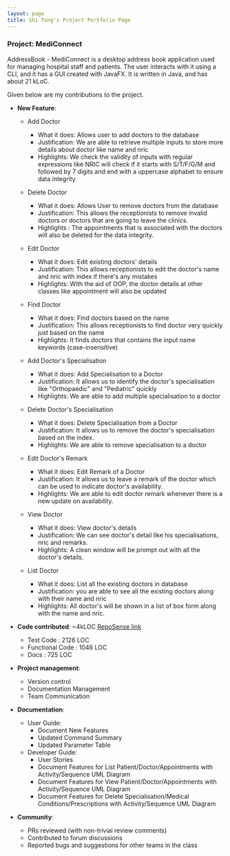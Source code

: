 ```yaml
---
layout: page
title: Shi Tong's Project Portfolio Page
---
```


### Project: MediConnect

AddressBook - MediConnect is a desktop address book application used for managing hospital staff and patients. The user interacts with it using a CLI, and it has a GUI created with JavaFX. It is written in Java, and has about 21 kLoC.

Given below are my contributions to the project.


* **New Feature**: 
  * Add Doctor 
    * What it does: Allows user to add doctors to the database
    * Justification: We are able to retrieve multiple inputs to store more details about doctor like name and nric  
    * Highlights: We check the validity of inputs with regular expressions like NRIC will check if it starts with S/T/F/G/M and followed by 7 digits and end with a uppercase alphabet to ensure data integrity

  * Delete Doctor
    * What it does: Allows User to remove doctors from the database
    * Justification: This allows the receptionists to remove invalid doctors or doctors that are going to leave the clinics.
    * Highlights : The appointments that is associated with the doctors will also be deleted for the data integrity.

  * Edit Doctor
    * What it does: Edit existing doctors' details
    * Justification: This allows receptionists to edit the doctor's name and nric with index if there's any mistakes 
    * Highlights: With the aid of OOP, the doctor details at other classes like appointment will also be updated

  * Find Doctor
    * What it does: Find doctors based on the name
    * Justification: This allows receptionists to find doctor very quickly just based on the name
    * Highlights: It finds doctors that contains the input name keywords (case-insensitive)

  * Add Doctor's Specialisation
    * What it does: Add Specialisation to a Doctor
    * Justification: It allows us to identify the doctor's specialisation like "Orthopaedic" and "Pediatric" quickly  
    * Highlights: We are able to add multiple specialisation to a doctor 

  * Delete Doctor's Specialisation
    * What it does: Delete Specialisation from a Doctor
    * Justification: It allows us to remove the doctor's specialisation based on the index.
    * Highlights: We are able to remove specialisation to a doctor 

  * Edit Doctor's Remark
    * What it does: Edit Remark of a Doctor
    * Justification: It allows us to leave a remark of the doctor which can be used to indicate doctor's availability.
    * Highlights: We are able to edit doctor remark whenever there is a new update on availability.

  * View Doctor
    * What it does: View doctor's details 
    * Justification: We can see doctor's detail like his specialisations, nric and remarks.
    * Highlights: A clean window will be prompt out with all the doctor's details.

  * List Doctor
    * What it does: List all the existing doctors in database
    * Justification: you are able to see all the existing doctors along with their name and nric
    * Highlights: All doctor's will be shown in a list of box form along with the name and nric.


* **Code contributed**:  ~4kLOC [RepoSense link](https://nus-cs2103-ay2324s1.github.io/tp-dashboard/?search=&sort=groupTitle&sortWithin=title&timeframe=commit&mergegroup=&groupSelect=groupByRepos&breakdown=true&checkedFileTypes=docs~functional-code~test-code&since=2023-09-22&tabOpen=true&tabType=authorship&tabAuthor=kimshitong&tabRepo=AY2324S1-CS2103T-T08-1%2Ftp%5Bmaster%5D&authorshipIsMergeGroup=false&authorshipFileTypes=docs~functional-code~test-code&authorshipIsBinaryFileTypeChecked=false&authorshipIsIgnoredFilesChecked=false%23%2F)
  *  Test Code : 2126 LOC
  *  Functional Code : 1046 LOC
  *  Docs : 725 LOC


* **Project management**:
  * Version control 
  * Documentation Management
  * Team Communication 


* **Documentation**:
  * User Guide:
    * Document New Features 
    * Updated Command Summary
    * Updated Parameter Table 
  * Developer Guide:
    * User Stories
    * Document Features for List Patient/Doctor/Appointments with Activity/Sequence UML Diagram
    * Document Features for View Patient/Doctor/Appointments with Activity/Sequence UML Diagram
    * Document Features for Delete Specialisation/Medical Conditions/Prescriptions with Activity/Sequence UML Diagram

* **Community**:
  * PRs reviewed (with non-trivial review comments)
  * Contributed to forum discussions
  * Reported bugs and suggestions for other teams in the class
